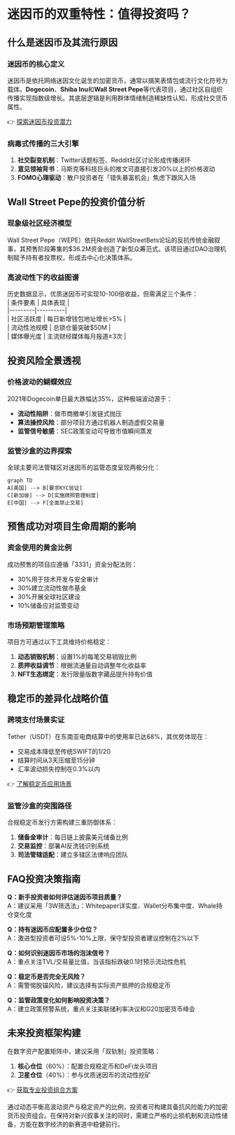 # 迷因币的双重特性：值得投资吗？

## 什么是迷因币及其流行原因

### 迷因币的核心定义  
迷因币是依托网络迷因文化诞生的加密货币，通常以搞笑表情包或流行文化符号为载体。**Dogecoin**、**Shiba Inu**和**Wall Street Pepe**等代表项目，通过社区自组织传播实现指数级增长。其底层逻辑是利用群体情绪制造稀缺性认知，形成社交货币属性。

👉 [探索迷因币投资潜力](https://bit.ly/okx_welcome)  

### 病毒式传播的三大引擎  
1. **社交裂变机制**：Twitter话题标签、Reddit社区讨论形成传播闭环  
2. **意见领袖背书**：马斯克等科技巨头的推文可直接引发20%以上的价格波动  
3. **FOMO心理驱动**：散户投资者在「错失暴富机会」焦虑下跟风入场  

## Wall Street Pepe的投资价值分析

### 现象级社区经济模型  
Wall Street Pepe（WEPE）依托Reddit WallStreetBets论坛的反抗传统金融叙事，其预售阶段筹集的$36.2M资金创造了新型众筹范式。该项目通过DAO治理机制赋予持有者投票权，形成去中心化决策体系。

### 高波动性下的收益图谱  
历史数据显示，优质迷因币可实现10-100倍收益，但需满足三个条件：  
| 条件要素 | 具体表现 |  
|---------|----------|  
| 社区活跃度 | 每日新增钱包地址增长>5% |  
| 流动性池规模 | 总锁仓量突破$50M |  
| 媒体曝光度 | 主流财经媒体每月报道≥3次 |  

## 投资风险全景透视

### 价格波动的蝴蝶效应  
2021年Dogecoin单日最大跌幅达35%，这种极端波动源于：  
- **流动性陷阱**：做市商撤单引发链式抛压  
- **算法操控风险**：部分项目方通过机器人制造虚假交易量  
- **监管信号敏感**：SEC政策变动可导致市值瞬间蒸发  

### 监管沙盒的边界探索  
全球主要司法管辖区对迷因币的监管态度呈现两极分化：  
```mermaid
graph TD
A[美国] --> B[要求KYC验证]
C[新加坡] --> D[实施牌照管理制度]
E[中国] --> F[全面禁止交易]
```

## 预售成功对项目生命周期的影响

### 资金使用的黄金比例  
成功预售的项目应遵循「3331」资金分配法则：  
- 30%用于技术开发与安全审计  
- 30%建立流动性做市基金  
- 30%开展全球社区建设  
- 10%储备应对监管变动  

### 市场预期管理策略  
项目方可通过以下工具维持价格稳定：  
1. **动态销毁机制**：设置1%的每笔交易销毁比例  
2. **质押收益调节**：根据流通量自动调整年化收益率  
3. **NFT生态绑定**：发行限量版数字藏品提升持有价值  

## 稳定币的差异化战略价值

### 跨境支付场景实证  
Tether（USDT）在东南亚电商结算中的使用率已达68%，其优势体现在：  
- 交易成本降低至传统SWIFT的1/20  
- 结算时间从3天压缩至15分钟  
- 汇率波动损失控制在0.3%以内  

👉 [了解稳定币应用场景](https://bit.ly/okx_welcome)  

### 监管沙盒的突围路径  
合规稳定币发行方需构建三重防御体系：  
1. **储备金审计**：每日链上披露美元储备比例  
2. **交易监控**：部署AI反洗钱识别系统  
3. **司法管辖适配**：建立多辖区法律响应团队  

## FAQ投资决策指南  

**Q：新手投资者如何评估迷因币项目质量？**  
A：建议采用「3W筛选法」：Whitepaper详实度、Wallet分布集中度、Whale持仓变化度  

**Q：持有迷因币应配置多少仓位？**  
A：激进型投资者可设5%-10%上限，保守型投资者建议控制在2%以下  

**Q：如何识别迷因币市场的泡沫信号？**  
A：重点关注TVL/交易量比值，当该指标跌破0.1时预示流动性危机  

**Q：稳定币是否完全无风险？**  
A：需警惕脱锚风险，建议选择有实际资产抵押的合规稳定币  

**Q：监管政策变化如何影响投资决策？**  
A：建立政策预警系统，重点关注美联储利率决议和G20加密货币峰会  

## 未来投资框架构建

在数字资产配置矩阵中，建议采用「双轨制」投资策略：  
1. **核心仓位**（60%）：配置合规稳定币和DeFi龙头项目  
2. **卫星仓位**（40%）：参与优质迷因币的流动性挖矿  

👉 [获取专业投资组合方案](https://bit.ly/okx_welcome)  

通过动态平衡高波动资产与稳定资产的比例，投资者可构建具备抗风险能力的加密货币投资组合。在保持对新兴叙事关注的同时，需建立严格的止损机制和流动性储备，方能在数字经济的新赛道中稳健前行。
